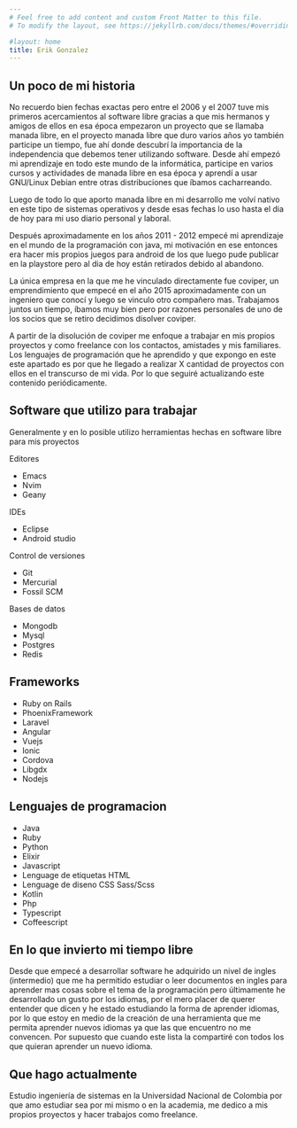 ```yaml
---
# Feel free to add content and custom Front Matter to this file.
# To modify the layout, see https://jekyllrb.com/docs/themes/#overriding-theme-defaults

#layout: home
title: Erik Gonzalez
---
```


Un poco de mi historia
---
No recuerdo bien fechas exactas pero entre el 2006 y el 2007 tuve mis primeros acercamientos al software libre gracias a que mis hermanos y amigos de ellos en esa época empezaron un proyecto que se llamaba manada libre, en el proyecto manada libre que duro varios años yo también participe un tiempo, fue ahí donde descubrí la importancia de la independencia que debemos tener utilizando software. Desde ahí empezó mi aprendizaje en todo este mundo de la informática, participe en varios cursos y actividades de manada libre en esa época y aprendí a usar GNU/Linux Debian entre otras distribuciones que íbamos cacharreando.

Luego de todo lo que aporto manada libre en mi desarrollo me volví nativo en este tipo de sistemas operativos y desde esas fechas lo uso hasta el dia de hoy para mi uso diario personal y laboral.

Después aproximadamente en los años 2011 - 2012 empecé mi aprendizaje en el mundo de la programación con java, mi motivación en ese entonces era hacer mis propios juegos para android de los que luego pude publicar en la playstore pero al dia de hoy están retirados debido al abandono.

La única empresa en la que me he vinculado directamente fue coviper, un emprendimiento que empecé en el año 2015 aproximadamente con un ingeniero que conocí y luego se vinculo otro compañero mas. Trabajamos juntos un tiempo, íbamos muy bien pero por razones personales de uno de los socios que se retiro decidimos disolver coviper.

A partir de la disolución de coviper me enfoque a trabajar en mis propios proyectos y como freelance con los contactos, amistades y mis familiares. Los lenguajes de programación que he aprendido y que expongo en este este apartado es por que he llegado a realizar X cantidad de proyectos con ellos en el transcurso de mi vida. Por lo que seguiré actualizando este contenido periódicamente.

Software que utilizo para trabajar
---
Generalmente y en lo posible utilizo herramientas hechas en software libre
 para mis proyectos

Editores
* Emacs 
* Nvim 
* Geany

IDEs 
* Eclipse
* Android studio 

Control de versiones
* Git
* Mercurial 
* Fossil SCM

Bases de datos
* Mongodb
* Mysql
* Postgres
* Redis

Frameworks
---

* Ruby on Rails
* PhoenixFramework
* Laravel
* Angular
* Vuejs
* Ionic
* Cordova
* Libgdx
* Nodejs

Lenguajes de programacion
---
* Java
* Ruby
* Python
* Elixir
* Javascript
* Lenguage de etiquetas HTML
* Lenguage de diseno CSS Sass/Scss
* Kotlin
* Php
* Typescript
* Coffeescript

En lo que invierto mi tiempo libre
---

Desde que empecé a desarrollar software he adquirido un nivel de ingles (intermedio) que me ha permitido estudiar o leer documentos en ingles para aprender mas cosas sobre el tema de la programación pero últimamente he desarrollado un gusto por los idiomas, por el mero placer de querer entender que dicen y he estado estudiando la forma de aprender idiomas, por lo que estoy en medio de la creación de una herramienta que me permita aprender nuevos idiomas ya que las que encuentro no me convencen. Por supuesto que cuando este lista la compartiré con todos los que quieran aprender un nuevo idioma. 

Que hago actualmente
---

Estudio ingeniería de sistemas en la Universidad Nacional de Colombia por que amo estudiar sea por mi mismo o en la academia, me dedico a mis propios proyectos y hacer trabajos como freelance.
